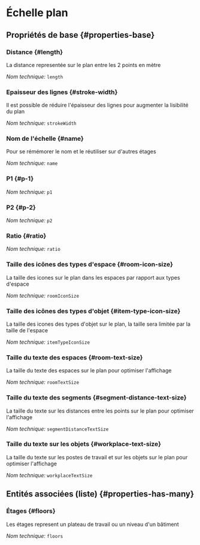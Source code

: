 # Échelle plan
<!--- THIS FILE IS GENERATED PLEASE DO NOT EDIT IT DIRECTLY --->



<OH code="mapScale"/>


## Propriétés de base {#properties-base}

### Distance {#length}

La distance representée sur le plan entre les 2 points en mètre

*Nom technique:* ```length```
<PH code="mapScale:length"/>

### Epaisseur des lignes {#stroke-width}

Il est possible de réduire l'épaisseur des lignes pour augmenter la lisibilité du plan

*Nom technique:* ```strokeWidth```
<PH code="mapScale:strokeWidth"/>

### Nom de l'échelle {#name}

Pour se rémémorer le nom et le réutiliser sur d'autres étages

*Nom technique:* ```name```
<PH code="mapScale:name"/>

### P1 {#p-1}



*Nom technique:* ```p1```
<PH code="mapScale:p1"/>

### P2 {#p-2}



*Nom technique:* ```p2```
<PH code="mapScale:p2"/>

### Ratio {#ratio}



*Nom technique:* ```ratio```
<PH code="mapScale:ratio"/>

### Taille des icônes des types d'espace {#room-icon-size}

La taille des icones sur le plan dans les espaces par rapport aux types d'espace

*Nom technique:* ```roomIconSize```
<PH code="mapScale:roomIconSize"/>

### Taille des icônes des types d'objet {#item-type-icon-size}

La taille des icones des types d'objet sur le plan, la taille sera limitée par la taille de l'espace

*Nom technique:* ```itemTypeIconSize```
<PH code="mapScale:itemTypeIconSize"/>

### Taille du texte des espaces {#room-text-size}

La taille du texte des espaces sur le plan pour optimiser l'affichage

*Nom technique:* ```roomTextSize```
<PH code="mapScale:roomTextSize"/>

### Taille du texte des segments {#segment-distance-text-size}

La taille du texte sur les distances entre les points sur le plan pour optimiser l'affichage

*Nom technique:* ```segmentDistanceTextSize```
<PH code="mapScale:segmentDistanceTextSize"/>

### Taille du texte sur les objets {#workplace-text-size}

La taille du texte sur les postes de travail et sur les objets sur le plan pour optimiser l'affichage

*Nom technique:* ```workplaceTextSize```
<PH code="mapScale:workplaceTextSize"/>




## Entités associées (liste) {#properties-has-many}

### Étages {#floors}

Les étages represent un plateau de travail ou un niveau d'un bâtiment

*Nom technique:* ```floors```
<PH code="mapScale:floors"/>





